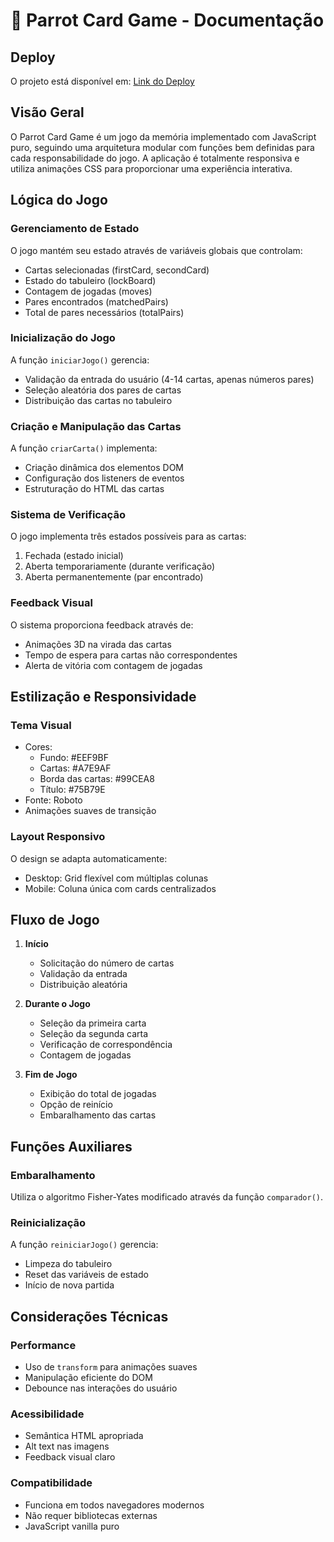 # 🦜 Parrot Card Game - Documentação

## Deploy
O projeto está disponível em: [Link do Deploy](https://parrot-card-game-khaki.vercel.app)

## Visão Geral
O Parrot Card Game é um jogo da memória implementado com JavaScript puro, seguindo uma arquitetura modular com funções bem definidas para cada responsabilidade do jogo. A aplicação é totalmente responsiva e utiliza animações CSS para proporcionar uma experiência interativa.

## Lógica do Jogo

### Gerenciamento de Estado
O jogo mantém seu estado através de variáveis globais que controlam:
- Cartas selecionadas (firstCard, secondCard)
- Estado do tabuleiro (lockBoard)
- Contagem de jogadas (moves)
- Pares encontrados (matchedPairs)
- Total de pares necessários (totalPairs)

### Inicialização do Jogo
A função `iniciarJogo()` gerencia:
- Validação da entrada do usuário (4-14 cartas, apenas números pares)
- Seleção aleatória dos pares de cartas
- Distribuição das cartas no tabuleiro

### Criação e Manipulação das Cartas
A função `criarCarta()` implementa:
- Criação dinâmica dos elementos DOM
- Configuração dos listeners de eventos
- Estruturação do HTML das cartas

### Sistema de Verificação
O jogo implementa três estados possíveis para as cartas:
1. Fechada (estado inicial)
2. Aberta temporariamente (durante verificação)
3. Aberta permanentemente (par encontrado)


### Feedback Visual
O sistema proporciona feedback através de:
- Animações 3D na virada das cartas
- Tempo de espera para cartas não correspondentes
- Alerta de vitória com contagem de jogadas

## Estilização e Responsividade

### Tema Visual
- Cores:
  - Fundo: #EEF9BF
  - Cartas: #A7E9AF
  - Borda das cartas: #99CEA8
  - Título: #75B79E
- Fonte: Roboto
- Animações suaves de transição

### Layout Responsivo
O design se adapta automaticamente:
- Desktop: Grid flexível com múltiplas colunas
- Mobile: Coluna única com cards centralizados

## Fluxo de Jogo

1. **Início**
   - Solicitação do número de cartas
   - Validação da entrada
   - Distribuição aleatória

2. **Durante o Jogo**
   - Seleção da primeira carta
   - Seleção da segunda carta
   - Verificação de correspondência
   - Contagem de jogadas

3. **Fim de Jogo**
   - Exibição do total de jogadas
   - Opção de reinício
   - Embaralhamento das cartas

## Funções Auxiliares

### Embaralhamento
Utiliza o algoritmo Fisher-Yates modificado através da função `comparador()`.

### Reinicialização
A função `reiniciarJogo()` gerencia:
- Limpeza do tabuleiro
- Reset das variáveis de estado
- Início de nova partida

## Considerações Técnicas

### Performance
- Uso de `transform` para animações suaves
- Manipulação eficiente do DOM
- Debounce nas interações do usuário

### Acessibilidade
- Semântica HTML apropriada
- Alt text nas imagens
- Feedback visual claro

### Compatibilidade
- Funciona em todos navegadores modernos
- Não requer bibliotecas externas
- JavaScript vanilla puro







